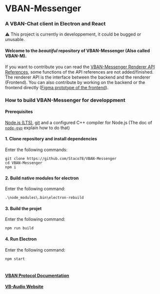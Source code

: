 # VBAN-Messenger
### A VBAN-Chat client in Electron and React

⚠️ This project is currently in developpement, it could be bugged or unusable.


#### Welcome to the *beautiful* repository of VBAN-Messenger (Also called VBAN-M).

If you want to contribute you can read the [VBAN-Messenger Renderer API References](/docs/References.md), some functions of the API references are not added/finished.
The renderer API is the interface between the backend and the renderer (Frontend).
You can also contribute by working on the backend or the frontend directly ([Figma prototype of the frontend](https://www.figma.com/proto/bX0PDXVZHVzuIQ6Vjp88YI/VBAN-Messenger?page-id=0%3A1&node-id=1%3A4&viewport=241%2C48%2C0.95&scaling=scale-down&starting-point-node-id=1%3A4)).


### How to build VBAN-Messenger for developpment
#### Prerequisites
[Node.js (LTS)](https://nodejs.org), [git](https://git-scm.com/) and a configured C++ compiler for Node.js (The doc of [`node-gyp`](https://github.com/nodejs/node-gyp#installation) explain how to do that)
#### 1. Clone repository and install dependencies
Enter the following commands:
```
git clone https://github.com/Staco78/VBAN-Messenger
cd VBAN-Messenger
npm i
```
#### 2. Build native modules for electron
Enter the following command:
```
.\node_modules\.bin\electron-rebuild
```
#### 3. Build the projet
Enter the following command:
```
npm run build
```
#### 4. Run Electron
Enter the following command:
```
npm start
```
#
#### [VBAN Protocol Documentation](https://vb-audio.com/Voicemeeter/VBANProtocol_Specifications.pdf)
#### [VB-Audio Website](https://vb-audio.com/)
